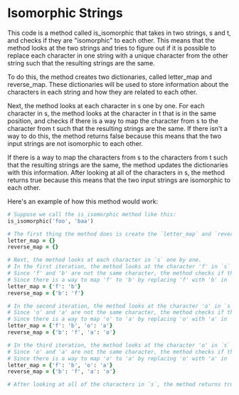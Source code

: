 # Isomorphic Strings

This code is a method called is_isomorphic that takes in two strings, s and t, and checks if they are "isomorphic" to each other. This means that the method looks at the two strings and tries to figure out if it is possible to replace each character in one string with a unique character from the other string such that the resulting strings are the same.

To do this, the method creates two dictionaries, called letter_map and reverse_map. These dictionaries will be used to store information about the characters in each string and how they are related to each other.

Next, the method looks at each character in s one by one. For each character in s, the method looks at the character in t that is in the same position, and checks if there is a way to map the character from s to the character from t such that the resulting strings are the same. If there isn't a way to do this, the method returns false because this means that the two input strings are not isomorphic to each other.

If there is a way to map the characters from s to the characters from t such that the resulting strings are the same, the method updates the dictionaries with this information. After looking at all of the characters in s, the method returns true because this means that the two input strings are isomorphic to each other.

Here's an example of how this method would work:

```ruby
# Suppose we call the is_isomorphic method like this:
is_isomorphic('foo', 'baa')

# The first thing the method does is create the `letter_map` and `reverse_map` dictionaries:
letter_map = {}
reverse_map = {}

# Next, the method looks at each character in `s` one by one.
# In the first iteration, the method looks at the character 'f' in `s` and the character 'b' in `t`:
# Since 'f' and 'b' are not the same character, the method checks if there is a way to map 'f' to 'b' such that the resulting strings are the same.
# Since there is a way to map 'f' to 'b' by replacing 'f' with 'b' in 'foo', the method updates the dictionaries with this information:
letter_map = {'f': 'b'}
reverse_map = {'b': 'f'}

# In the second iteration, the method looks at the character 'o' in `s` and the character 'a' in `t`:
# Since 'o' and 'a' are not the same character, the method checks if there is a way to map 'o' to 'a' such that the resulting strings are the same.
# Since there is a way to map 'o' to 'a' by replacing 'o' with 'a' in 'foo', the method updates the dictionaries with this information:
letter_map = {'f': 'b', 'o': 'a'}
reverse_map = {'b': 'f', 'a': 'o'}

# In the third iteration, the method looks at the character 'o' in `s` and the character 'a' in `t`:
# Since 'o' and 'a' are not the same character, the method checks if there is a way to map 'o' to 'a' such that the resulting strings are the same.
# Since there is a way to map 'o' to 'a' by replacing 'o' with 'a' in 'foo', the method updates the dictionaries with this information:
letter_map = {'f': 'b', 'o': 'a'}
reverse_map = {'b': 'f', 'a': 'o'}

# After looking at all of the characters in `s`, the method returns true because this means that the two input strings are isomorphic to each other.
```
